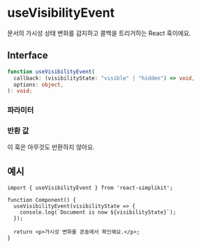 # useVisibilityEvent

문서의 가시성 상태 변화를 감지하고 콜백을 트리거하는 React 훅이에요.

## Interface
```ts
function useVisibilityEvent(
  callback: (visibilityState: "visible" | "hidden") => void,
  options: object,
): void;

```

### 파라미터

<Interface
  required
  name="callback"
  type="(visibilityState: 'visible' | 'hidden') => void"
  description="가시성 상태가 변경될 때 호출되는 함수예요. 현재 가시성 상태('visible' 또는 'hidden')를 인자로 받아요."
/>

<Interface
  name="options"
  type="object"
  description="훅의 선택적 설정이에요."
  :nested="[
    {
      name: 'options.immediate',
      type: 'boolean',
      defaultValue: 'false',
      description:
        '만약 true이면, 현재 가시성 상태로 곧바로 마운팅할 때 콜백이 호출돼요.',
    },
  ]"
/>

### 반환 값

이 훅은 아무것도 반환하지 않아요.

## 예시

```tsx
import { useVisibilityEvent } from 'react-simplikit';

function Component() {
  useVisibilityEvent(visibilityState => {
    console.log(`Document is now ${visibilityState}`);
  });

  return <p>가시성 변화를 콘솔에서 확인해요.</p>;
}
```

